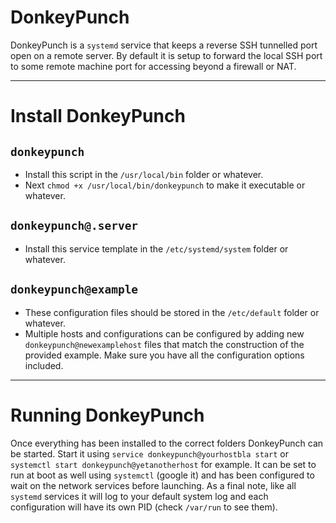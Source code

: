 # DonkeyPunch
DonkeyPunch is a `systemd` service that keeps a reverse SSH tunnelled port open on a remote server.  By default it is setup to forward the local SSH port to some remote machine port for accessing beyond a firewall or NAT.

---

# Install DonkeyPunch
## `donkeypunch`
- Install this script in the `/usr/local/bin` folder or whatever.
- Next `chmod +x /usr/local/bin/donkeypunch` to make it executable or whatever.


## `donkeypunch@.server`
- Install this service template in the `/etc/systemd/system` folder or whatever.


## `donkeypunch@example`
- These configuration files should be stored in the `/etc/default` folder or whatever.
- Multiple hosts and configurations can be configured by adding new `donkeypunch@newexamplehost` files that match the construction of the provided example.  Make sure you have all the configuration options included.

---

# Running DonkeyPunch
Once everything has been installed to the correct folders DonkeyPunch can be started.  Start it using `service donkeypunch@yourhostbla start` or `systemctl start donkeypunch@yetanotherhost` for example.  It can be set to run at boot as well using `systemctl` (google it) and has been configured to wait on the network services before launching.  As a final note, like all `systemd` services it will log to your default system log and each configuration will have its own PID (check `/var/run` to see them).
